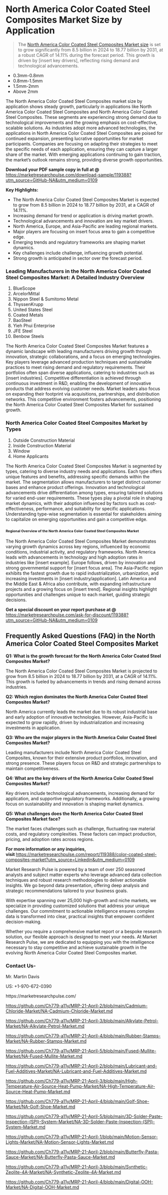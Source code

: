 <h1>North America Color Coated Steel Composites Market&nbsp;Size by Application</h1><blockquote><p>The <a href="https://marketresearchpulse.com/download-sample/119388?utm_source=GitHub-NA&amp;utm_medium=0109">North America Color Coated Steel Composites Market size</a> is set to grow significantly from 8.5 billion in 2024 to 18.77 billion by 2031, at a robust CAGR of 14.11% during the forecast period. This growth is driven by [insert key drivers], reflecting rising demand and technological advancements.</p></blockquote><ul><li>0.3mm-0.8mm <li> 0.8mm-1.5mm <li> 1.5mm-2mm <li> Above 2mm</li></ul><p>The North America Color Coated Steel Composites market size by application shows steady growth, particularly in applications like North America Color Coated Steel Composites and North America Color Coated Steel Composites. These segments are experiencing strong demand due to technological improvements and the growing emphasis on cost-effective, scalable solutions. As industries adopt more advanced technologies, the applications in North America Color Coated Steel Composites are poised for continued expansion, presenting lucrative opportunities for market participants. Companies are focusing on adapting their strategies to meet the specific needs of each application, ensuring they can capture a larger share of the market. With emerging applications continuing to gain traction, the market’s outlook remains strong, providing diverse growth opportunities.</p><p><strong>Download your PDF sample copy in full at @ </strong><a href="https://marketresearchpulse.com/download-sample/119388?utm_source=GitHub-NA&amp;utm_medium=0109">https://marketresearchpulse.com/download-sample/119388?utm_source=GitHub-NA&amp;utm_medium=0109</a></p><p><strong>Key Highlights: </strong></p><ul><li>The North America Color Coated Steel Composites Market is expected to grow from 8.5 billion in 2024 to 18.77 billion by 2031, at a CAGR of 14.11%.</li><li>Increasing demand for trend or application is driving market growth.</li><li>Technological advancements and innovation are key market drivers.</li><li>North America, Europe, and Asia-Pacific are leading regional markets.</li><li>Major players are focusing on insert focus area to gain a competitive edge.</li><li>Emerging trends and regulatory frameworks are shaping market dynamics.</li><li>Key challenges include challenge, influencing growth potential.</li><li>Strong growth is anticipated in sector over the forecast period.</li></ul><h3>Leading Manufacturers in the North America Color Coated Steel Composites Market: A Detailed Industry Overview</h3><ol><li>BlueScope</li><li>ArcelorMittal</li><li>Nippon Steel & Sumitomo Metal</li><li>ThyssenKrupp</li><li>United States Steel</li><li>Coated Metals</li><li>BaoSteel</li><li>Yieh Phui Enterprise</li><li>JFE Steel</li><li>Benbow Steels</li></ol><div class="flex max-w-full flex-col flex-grow"><div class="min-h-8 text-message flex w-full flex-col items-end gap-2 whitespace-normal break-words [.text-message+&amp;]:mt-5" dir="auto" data-message-author-role="assistant" data-message-id="fd8432e4-4910-450d-b182-61b7bfb0a01f" data-message-model-slug="gpt-4o"><div class="flex w-full flex-col gap-1 empty:hidden first:pt-[3px]"><div class="markdown prose w-full break-words dark:prose-invert light"><p>The North America Color Coated Steel Composites Market features a dynamic landscape with leading manufacturers driving growth through innovation, strategic collaborations, and a focus on emerging technologies. Key players leverage advanced production techniques and sustainable practices to meet rising demand and regulatory requirements. Their portfolios often span diverse applications, catering to industries such as [insert industries]. Competitive differentiation is achieved through continuous investment in R&amp;D, enabling the development of innovative products that address evolving customer needs. Market leaders also focus on expanding their footprint via acquisitions, partnerships, and distribution networks. This competitive environment fosters advancements, positioning the North America Color Coated Steel Composites Market for sustained growth.</p></div></div></div></div><h3>North America Color Coated Steel Composites Market by Types</h3><ol><li>Outside Construction Material <li> Inside Construction Material <li> Window <li> Home Applicants</li></ol><div class="flex max-w-full flex-col flex-grow"><div class="min-h-8 text-message flex w-full flex-col items-end gap-2 whitespace-normal break-words [.text-message+&amp;]:mt-5" dir="auto" data-message-author-role="assistant" data-message-id="084470be-0bb7-4664-bddf-5156b4f41249" data-message-model-slug="gpt-4o-mini"><div class="flex w-full flex-col gap-1 empty:hidden first:pt-[3px]"><div class="markdown prose w-full break-words dark:prose-invert light"><p>The North America Color Coated Steel Composites Market is segmented by types, catering to diverse industry needs and applications. Each type offers unique features and benefits, addressing specific demands within the market. The segmentation allows manufacturers to target distinct customer bases and enhance product offerings. Innovation and technological advancements drive differentiation among types, ensuring tailored solutions for varied end-user requirements. These types play a pivotal role in shaping market dynamics, with their adoption influenced by factors such as cost-effectiveness, performance, and suitability for specific applications. Understanding type-wise segmentation is essential for stakeholders aiming to capitalize on emerging opportunities and gain a competitive edge.</p></div></div></div></div><h3><span style="font-size: 11px;">Regional Overview of the North America Color Coated Steel Composites Market</span></h3><div class="flex max-w-full flex-col flex-grow"><div class="min-h-8 text-message flex w-full flex-col items-end gap-2 whitespace-normal break-words [.text-message+&amp;]:mt-5" dir="auto" data-message-author-role="assistant" data-message-id="e9038762-ce64-4e30-91c9-9bd413514231" data-message-model-slug="gpt-4o-mini"><div class="flex w-full flex-col gap-1 empty:hidden first:pt-[3px]"><div class="markdown prose w-full break-words dark:prose-invert light"><p>The North America Color Coated Steel Composites Market demonstrates varying growth dynamics across key regions, influenced by economic conditions, industrial activity, and regulatory frameworks. North America leads with advancements in technology and high adoption rates in industries like [insert example]. Europe follows, driven by innovation and strong governmental support for [insert focus area]. The Asia-Pacific region exhibits the fastest growth due to rapid industrialization, urbanization, and increasing investments in [insert industry/application]. Latin America and the Middle East &amp; Africa also contribute, with expanding infrastructure projects and a growing focus on [insert trend]. Regional insights highlight opportunities and challenges unique to each market, guiding strategic decisions.</p></div></div></div></div><p><strong>Get a special discount on your report purchase at @ </strong><a href="https://marketresearchpulse.com/ask-for-discount/119388?utm_source=GitHub-NA&amp;utm_medium=0109">https://marketresearchpulse.com/ask-for-discount/119388?utm_source=GitHub-NA&amp;utm_medium=0109</a></p><h2>Frequently Asked Questions (FAQ) in the North America Color Coated Steel Composites Market</h2><p><strong>Q1: What is the growth forecast for the North America Color Coated Steel Composites Market?</strong></p><p>The North America Color Coated Steel Composites Market is projected to grow from 8.5 billion in 2024 to 18.77 billion by 2031, at a CAGR of 14.11%. This growth is fueled by advancements in trends and rising demand across industries.</p><p><strong>Q2: Which region dominates the North America Color Coated Steel Composites Market?</strong></p><p>North America currently leads the market due to its robust industrial base and early adoption of innovative technologies. However, Asia-Pacific is expected to grow rapidly, driven by industrialization and increasing investments in application.</p><p><strong>Q3: Who are the major players in the North America Color Coated Steel Composites Market?</strong></p><p>Leading manufacturers include North America Color Coated Steel Composites, known for their extensive product portfolios, innovation, and strong presence. These players focus on R&amp;D and strategic partnerships to maintain competitiveness.</p><p><strong>Q4: What are the key drivers of the North America Color Coated Steel Composites Market?</strong></p><p>Key drivers include technological advancements, increasing demand for application, and supportive regulatory frameworks. Additionally, a growing focus on sustainability and innovation is shaping market dynamics.</p><p><strong>Q5: What challenges does the North America Color Coated Steel Composites Market face?</strong></p><p>The market faces challenges such as challenge, fluctuating raw material costs, and regulatory complexities. These factors can impact production, pricing, and adoption rates across regions.</p><p><strong>For more information or any inquiries, visit&nbsp;</strong><a href="https://marketresearchpulse.com/report/119388/color-coated-steel-composites-market?utm_source=Linkedin&utm_medium=0109">https://marketresearchpulse.com/report/119388/color-coated-steel-composites-market?utm_source=Linkedin&utm_medium=0109</a></p><p>Market Research Pulse is powered by a team of over 250 seasoned analysts and subject matter experts who leverage advanced data collection techniques and robust research methodologies to deliver actionable insights. We go beyond data presentation, offering deep analysis and strategic recommendations tailored to your business goals.</p><p>With expertise spanning over 25,000 high-growth and niche markets, we specialize in providing customized solutions that address your unique challenges. Our commitment to actionable intelligence ensures complex data is transformed into clear, practical insights that empower confident decision-making.</p><p>Whether you require a comprehensive market report or a bespoke research solution, our flexible approach is designed to meet your needs. At Market Research Pulse, we are dedicated to equipping you with the intelligence necessary to stay competitive and achieve sustainable growth in the evolving North America Color Coated Steel Composites market.</p><h3><strong>Contact Us-</strong></h3><p>Mr. Martin Davis</p><p>US: +1-970-672-0390</p><p>https://marketresearchpulse.com/</p><p><a href="https://github.com/Ch779-a11y/MRP-21-April-2/blob/main/Cadmium-Chloride-Market/NA-Cadmium-Chloride-Market.md">https://github.com/Ch779-a11y/MRP-21-April-2/blob/main/Cadmium-Chloride-Market/NA-Cadmium-Chloride-Market.md</a></p><p><a href="https://github.com/Ch779-a11y/MRP-21-April-3/blob/main/Alkylate-Petrol-Market/NA-Alkylate-Petrol-Market.md">https://github.com/Ch779-a11y/MRP-21-April-3/blob/main/Alkylate-Petrol-Market/NA-Alkylate-Petrol-Market.md</a></p><p><a href="https://github.com/Ch779-a11y/MRP-21-April-4/blob/main/Rubber-Stamps-Market/NA-Rubber-Stamps-Market.md">https://github.com/Ch779-a11y/MRP-21-April-4/blob/main/Rubber-Stamps-Market/NA-Rubber-Stamps-Market.md</a></p><p><a href="https://github.com/Ch779-a11y/MRP-21-April-5/blob/main/Fused-Mullite-Market/NA-Fused-Mullite-Market.md">https://github.com/Ch779-a11y/MRP-21-April-5/blob/main/Fused-Mullite-Market/NA-Fused-Mullite-Market.md</a></p><p><a href="https://github.com/Ch779-a11y/MRP-21-April-2/blob/main/Lubricant-and-Fuel-Additives-Market/NA-Lubricant-and-Fuel-Additives-Market.md">https://github.com/Ch779-a11y/MRP-21-April-2/blob/main/Lubricant-and-Fuel-Additives-Market/NA-Lubricant-and-Fuel-Additives-Market.md</a></p><p><a href="https://github.com/Ch779-a11y/MRP-21-April-3/blob/main/High-Temperature-Air-Source-Heat-Pump-Market/NA-High-Temperature-Air-Source-Heat-Pump-Market.md">https://github.com/Ch779-a11y/MRP-21-April-3/blob/main/High-Temperature-Air-Source-Heat-Pump-Market/NA-High-Temperature-Air-Source-Heat-Pump-Market.md</a></p><p><a href="https://github.com/Ch779-a11y/MRP-21-April-4/blob/main/Golf-Shoe-Market/NA-Golf-Shoe-Market.md">https://github.com/Ch779-a11y/MRP-21-April-4/blob/main/Golf-Shoe-Market/NA-Golf-Shoe-Market.md</a></p><p><a href="https://github.com/Ch779-a11y/MRP-21-April-5/blob/main/3D-Solder-Paste-Inspection-(SPI)-System-Market/NA-3D-Solder-Paste-Inspection-(SPI)-System-Market.md">https://github.com/Ch779-a11y/MRP-21-April-5/blob/main/3D-Solder-Paste-Inspection-(SPI)-System-Market/NA-3D-Solder-Paste-Inspection-(SPI)-System-Market.md</a></p><p><a href="https://github.com/Ch779-a11y/MRP-21-April-1/blob/main/Motion-Sensor-Lights-Market/NA-Motion-Sensor-Lights-Market.md">https://github.com/Ch779-a11y/MRP-21-April-1/blob/main/Motion-Sensor-Lights-Market/NA-Motion-Sensor-Lights-Market.md</a></p><p><a href="https://github.com/Ch779-a11y/MRP-21-April-2/blob/main/Butterfly-Pasta-Sauce-Market/NA-Butterfly-Pasta-Sauce-Market.md">https://github.com/Ch779-a11y/MRP-21-April-2/blob/main/Butterfly-Pasta-Sauce-Market/NA-Butterfly-Pasta-Sauce-Market.md</a></p><p><a href="https://github.com/Ch779-a11y/MRP-21-April-3/blob/main/Synthetic-Zeolite-4A-Market/NA-Synthetic-Zeolite-4A-Market.md">https://github.com/Ch779-a11y/MRP-21-April-3/blob/main/Synthetic-Zeolite-4A-Market/NA-Synthetic-Zeolite-4A-Market.md</a></p><p><a href="https://github.com/Ch779-a11y/MRP-21-April-4/blob/main/Digital-OOH-Market/NA-Digital-OOH-Market.md">https://github.com/Ch779-a11y/MRP-21-April-4/blob/main/Digital-OOH-Market/NA-Digital-OOH-Market.md</a></p>
